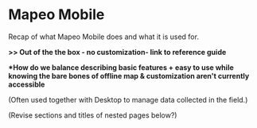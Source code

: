 # Mapeo Mobile

Recap of what Mapeo Mobile does and what it is used for.

**&gt;&gt; Out of the the box - no customization- link to reference guide**

**\*How do we balance describing basic features + easy to use while knowing the bare bones of offline map & customization aren't currently accessible**

\(Often used together with Desktop to manage data collected in the field.\)

\(Revise sections and titles of nested pages below?\)

